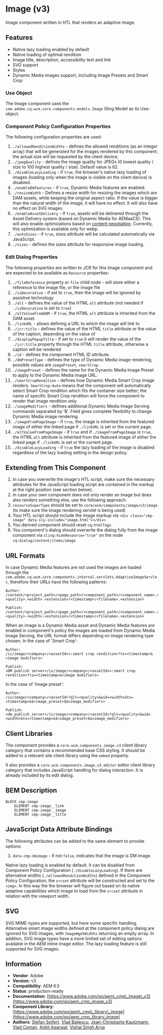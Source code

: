 <!--
Copyright 2021 Adobe

Licensed under the Apache License, Version 2.0 (the "License");
you may not use this file except in compliance with the License.
You may obtain a copy of the License at

    http://www.apache.org/licenses/LICENSE-2.0

Unless required by applicable law or agreed to in writing, software
distributed under the License is distributed on an "AS IS" BASIS,
WITHOUT WARRANTIES OR CONDITIONS OF ANY KIND, either express or implied.
See the License for the specific language governing permissions and
limitations under the License.
-->
Image (v3)
====
Image component written in HTL that renders an adaptive image.

## Features
* Native lazy loading enabled by default
* Native loading of optimal rendition
* Image title, description, accessibility text and link
* SVG support
* Styles
* Dynamic Media images support, including Image Presets and Smart Crop

### Use Object
The Image component uses the `com.adobe.cq.wcm.core.components.models.Image` Sling Model as its Use-object.

### Component Policy Configuration Properties
The following configuration properties are used:

1. `./allowedRenditionWidths` - defines the allowed renditions (as an integer array) that will be generated for the images rendered by this
component; the actual size will be requested by the client device;
2. `./jpegQuality` - defines the image quality for JPEGs (0 lowest quality / size to 100 highest quality / size). Default value is 82.
3. `./disableLazyLoading` - if `true`, the browser's native lazy loading of images (loading only when the image is visible on the client
device) is disabled.
4. `./enableDmFeatures` - if `true`, Dynamic Media features are enabled.
5. `./resizeWidth` - Defines a resize width for resizing the images which are DAM assets, while keeping the original aspect ratio. If the value is bigger than the natural width of the image, it will have no effect. It will also have no effect on SVG images.
6. `./enableAssetDelivery` - If `true`, assets will be delivered through the Asset Delivery system (based on Dynamic Media for AEMaaCS). This will also enable optimizations based on
   [content negotiation](https://developer.mozilla.org/en-US/docs/Web/HTTP/Content_negotiation). Currently, this optimization is available only for webp.
7. `./autoSizes` - if `true`, sizes attribute will be calculated automatically via JavaScript.
8. `./sizes` - defines the sizes attribute for responsive image loading.

### Edit Dialog Properties
The following properties are written to JCR for this Image component and are expected to be available as `Resource` properties:

1. `./fileReference` property or `file` child node - will store either a reference to the image file, or the image file
1. `./isDecorative` - if set to `true`, then the image will be ignored by assistive technology
1. `./alt` - defines the value of the HTML `alt` attribute (not needed if `./isDecorative` is set to `true`)
1. `./altValueFromDAM` - if `true`, the HTML `alt` attribute is inherited from the DAM asset.
1. `./linkURL` - allows defining a URL to which the image will link to
1. `./jcr:title` - defines the value of the HTML `title` attribute or the value of the caption, depending on the value of
1. `./displayPopupTitle` - if set to `true` it will render the value of the `./jcr:title` property through the HTML `title` attribute,
otherwise a caption will be rendered
1. `./id` - defines the component HTML ID attribute.
1. `./dmPresetType` - defines the type of Dynamic Media image rendering, possible values are `imagePreset`, `smartCrop`.
1. `./imagePreset` - defines the name for the Dynamic Media Image Preset to apply to the Dynamic Media image URL.
1. `./smartCropRendition` - defines how Dynamic Media Smart Crop image renders. `SmartCrop:Auto` means that the component will automatically select Smart Crop rendition which fits the container size better; the name of specific Smart Crop rendition will force the component to render that image rendition only.
1. `./imageModifiers` - defines additional Dynamic Media Image Serving commands separated by '&amp;'. Field gives complete flexibility to change Dynamic Media image rendering.
1. `./imageFromPageImage` - if `true`, the image is inherited from the featured image of either the linked page if `./linkURL` is set or the current page.
1. `./altValueFromPageImage` - if `true` and if `./imageFromPageImage` is `true`, the HTML `alt` attribute is inherited from the featured image of either the linked page if `./linkURL` is set or the current page.
1. `./disableLazyLoading` - if `true` the lazy loading of the image is disabled regardless of the lazy loading setting in the design policy.

## Extending from This Component
1. In case you overwrite the image's HTL script, make sure the necessary attributes for the JavaScript loading script are contained in the markup at the right position (see section below).
2. In case your own component does not only render an image but does also renders something else, use the following approach:
  1. `resourceSuperType` should be set to `core/wcm/components/image/v3/image` (to make sure the image rendering servlet is being used)
  2. Your HTL script should include the image markup via `<div class="cmp-image" data-sly-include="image.html"></div>`
  3. You derived component should reset `cq:htmlTags`
  4. You component's dialog should overwrite the dialog fully from the image component via `sling:hideResource="true"` on the node `cq:dialog/content/items/image`

## URL Formats
In case Dynamic Media features are not used the images are loaded through the `com.adobe.cq.wcm.core.components.internal.servlets.AdaptiveImageServlet`, therefore their URLs have the following patterns:

```
Author:
/content/<project_path>/<page_path>/<component_path>/<component_name>.coreimg.<quality>.<width>.<extension>/<timestamp>/<filename>.<extension>

Publish:
/content/<project_path>/<page_path>/<component_path>/<component_name>.coreimg.<quality>.<width>.<extension>/<timestamp>/<filename>.<extension>
```
When an image is a Dynamic Media asset and Dynamic Media features are enabled in component's policy the images are loaded from Dynamic Media Image Serving, the URL format differs depending on image rendering type chosen. In the case of 'Smart Crop':
```
Author:
/is/image/<company>/<assetId><:smart crop rendition>?ts=<timestamp>&<image modifiers>

Publish:
<DM publish server>/is/image/<company>/<assetId><:smart crop rendition>?ts=<timestamp>&<image modifiers>
```
In the case of 'Image preset':
```
Author:
/is/image/<company>/<assetId>?qlt=<quality>&wid=<width>&ts=<timestamp>&$<image_preset>$&<image_modifiers>

Publish:
<dm_publish_server>/is/image/<company>/<assetId>?qlt=<quality>&wid=<width>&ts=<timestamp>&$<image_preset>$&<image_modifiers>
```

## Client Libraries
The component provides a `core.wcm.components.image.v3` client library category that contains a recommended base
CSS styling. It should be added to a relevant site client library using the `embed` property.

It also provides a `core.wcm.components.image.v3.editor` editor client library category that includes JavaScript
handling for dialog interaction. It is already included by its edit dialog.

## BEM Description
```
BLOCK cmp-image
    ELEMENT cmp-image__link
    ELEMENT cmp-image__image
    ELEMENT cmp-image__title
```

## JavaScript Data Attribute Bindings
The following attributes can be added to the same element to provide options:

1. `data-cmp-dmimage` - if not `false`, indicates that the image is DM image.

Native lazy loading is enabled by default. It can be disabled from Component Policy Configuration (`./disableLazyLoading`).
If there are alternative widths (`./allowedRenditionWidths`) defined in the Component Policy Configuration, the `srcset` attribute will be constructed and set to the `<img>`.
In this way the the browser will figure out based on its native adaptive capabilities which image to load from the `srcset` attribute in relation with the viewport width.

## SVG
SVG MIME-types are supported, but have some specific handling. Alternative smart image widths defined at the component policy dialog are ignored for SVG images, with `Image#getWidths` returning an empty array.
In addition, SVG image types have a more limited set of editing options available in the AEM inline image editor. The lazy loading feature is still supported for SVG images.

## Information
* **Vendor**: Adobe
* **Version**: v3
* **Compatibility**: AEM 6.5
* **Status**: production-ready
* **Documentation**: [https://www.adobe.com/go/aem\_cmp\_image\_v3](https://www.adobe.com/go/aem_cmp_image_v3)
* **Component Library**: [https://www.adobe.com/go/aem\_cmp\_library\_image](https://www.adobe.com/go/aem_cmp_library_image)
* **Authors**: [Stefan Seifert](https://github.com/stefanseifert), [Vlad Bailescu](https://github.com/vladbailescu), [Jean-Christophe Kautzmann](https://github.com/jckautzmann), [Vlad Coman](https://github.com/comanV), [Ankit Agarwal](https://github.com/anagarwa), [Vishal Singh Arya](https://github.com/vsarya)
